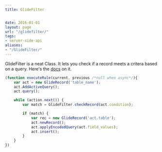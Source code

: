 ```yaml
---
title: GlideFilter


date: 2016-01-01
layout: page
url: "/glidefilter/"
tags:
- server-side-api
aliases:
- "/GlideFilter/"
---
```

GlideFilter is a neat Class.  It lets you check if a record meets a critera based on a query.  Here's the [docs](https://docs.servicenow.com/bundle/jakarta-application-development/page/app-store/dev_portal/API_reference/GlideFilterScoped/concept/c_GlideFilterScopedAPI.html) on it.
<!--more-->

```js
(function executeRule(current, previous /*null when async*/){
    var act = new GlideRecord('table_name');
    act.AddActiveQuery();
    act.query();

    while (action.next()) {
        var match = GlideFilter.checkRecord(act.condition);

        if (match) {
            var rec = new GlideRecord('act.table');
            act.newRecord();
            act.applyEncodedQuery(act.field_values);
            act.insert();
        }
    }
})
```